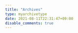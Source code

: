 ```yaml
---
title: "Archives"
type: myarchivetype
date: 2021-08-11T22:31:47+09:00
disable_comments: true
---
```

